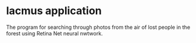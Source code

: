# lacmus application

The program for searching through photos from the air of lost people in the forest using Retina Net neural nwtwork.